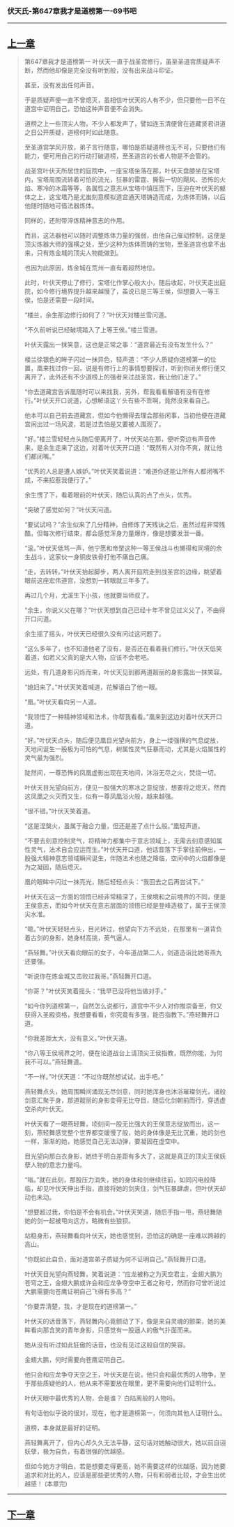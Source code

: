 ### 伏天氏-第647章我才是道榜第一-69书吧

--------
[上一章](./167a1bf8bfeaf40ad6b128c1490ba450.md)
--------


>
>
>
>第647章我才是道榜第一
>叶伏天一直于战圣宫修行，虽至圣道宫质疑声不断，然而他却像是完全没有听到般，没有出来战斗印证。
>
>甚至，没有发出任何声音。
>
>于是质疑声便一直不曾熄灭，虽相信叶伏天的人有不少，但只要他一日不在道宫中证明自己，恐怕这种声音便不会消失。
>
>道榜之上一些顶尖人物，不少人都发声了，譬如连玉清便曾在道藏贤君讲道之日公开质疑，道榜何时如此随意。
>
>至圣道宫学风开放，弟子言行随意，哪怕是质疑道榜也无不可，只要他们有能力，便可用自己的行动打破道榜，至圣道宫的长者人物是不会管的。
>
>战圣宫叶伏天所居住的庭院中，一座宝塔坐落在那，叶伏天盘膝坐在宝塔内，宝塔周围流转着可怕的流光，狂暴的雷霆、撕裂一切的飓风、恐怖的火焰、寒冷的冰霜等等，各属性之意志从宝塔中镇压而下，压迫在叶伏天的躯体之上，这宝塔乃是尤蚩刻意模拟道宫通天塔铸造而成，为炼体而铸，以后他随时随地可借法器炼体。
>
>同样的，还附带淬炼精神意志的作用。
>
>而且，这法器他可以随时调整炼体力量的强弱，由他自己催动控制，这便是顶尖炼器大师的强横之处，至少这种为炼体而铸的宝物，至圣道宫也拿不出来，只有炼金城的顶尖人物能做到。
>
>也因为此原因，炼金城在荒州一直有着超然地位。
>
>此时，叶伏天停止了修行，宝塔化作掌心般大小，随后收起，叶伏天走出庭院，如今修行境界提升越来越慢了，虽说已是三等王侯，但想要入一等王侯，怕是还需要一段时间。
>
>“楼兰，余生那边修行如何了？”叶伏天对楼兰雪问道。
>
>“不久前听说已经破境踏入了上等王侯。”楼兰雪道。
>
>叶伏天露出一抹笑意，这也是正常之事：“道宫最近有没有发生什么？”
>
>楼兰徐银色的眸子闪过一抹异色，轻声道：“不少人质疑你道榜第一的位置，凰来找过你一回，说是有修行上的事情想要探讨，听到你闭关修行便又离开了，此外还有不少道榜上的强者来过战圣宫，我让他们走了。”
>
>“你去道藏宫告诉凰随时可以来找我，另外，帮我看看解语有没有在修行。”叶伏天开口说道，心想解语这丫头有些不乖啊，竟然没来看自己。
>
>他本可以自己前去道藏宫，但如今他懒得去理会那些闲事，当初他便在道藏宫闹出过一场风波，若是过去怕是又要被人围观了。
>
>“好。”楼兰雪轻轻点头随后便离开了，叶伏天站在那，便听旁边有声音传来，是余生走来了这边，对着叶伏天开口道：“既然有人对你不爽，就让他们都闭嘴。”
>
>“优秀的人总是遭人嫉妒。”叶伏天笑着说道：“难道你还能让所有人都闭嘴不成，不来招惹我便行了。”
>
>余生愣了下，看着眼前的叶伏天，随后认真的点了点头，优秀。
>
>“突破了感觉如何？”叶伏天问道。
>
>“要试试吗？”余生似来了几分精神，自修炼了天残诀之后，虽然过程非常残酷，但每次修行结束，都会感觉浑身力量爆炸，像是想要发泄一番。
>
>“滚。”叶伏天低骂一声，他宁愿和帝罡这种一等王侯战斗也懒得和同境的余生战斗，这家伙一身铜皮铁骨打他不痛自己痛。
>
>“走，去转转。”叶伏天抬起脚步，两人离开庭院走到战圣宫的边缘，眺望着眼前这座宏伟道宫，没想到一转眼就三年多了。
>
>再过几个月，尤溪生下小孩，他就要当师叔了。
>
>“余生，你说义父在哪？”叶伏天想到自己已经十年不曾见过义父了，不由得开口问道。
>
>余生摇了摇头，叶伏天已经很久没有问过这问题了。
>
>“这么多年了，也不知道他老了没有，是否还在看着我们修行。”叶伏天低笑着道，如若义父真的是大人物，应该不会老吧。
>
>远处，有几道身影闪烁而来，叶伏天见到那两道靓丽的身影露出一抹笑容。
>
>“媳妇来了。”叶伏天笑着喊道，花解语白了他一眼。
>
>“凰。”叶伏天看向另一人道。
>
>“我领悟了一种精神领域和法术，你帮我看看。”凰来到这边对着叶伏天开口道。
>
>“好。”叶伏天点头，随后便见凰目光望向前方，身上一缕强横的气息绽放，天地间诞生一股极为可怕的气息，树属性灵气狂暴而动，尤其是火焰属性的灵气最为强烈。
>
>陡然间，一尊恐怖的凤凰虚影出现在天地间，沐浴无尽之火，焚烧一切。
>
>叶伏天目光望向前方，便见一股强大的寒冰之意绽放，想要将之熄灭，然而这凤凰之火灭而又生，似有一尊凤凰浴火般，越来越强。
>
>“很不错。”叶伏天笑着道。
>
>“这是涅槃火，虽属于融合力量，但还是差了点什么般。”凰轻声道。
>
>“不要去刻意控制灵气，将精神力都集中于意志领域上，无需去刻意感知属性灵气，法术自会应运而生。”叶伏天开口道，他话音落下手掌往前伸出，一股强大精神意志领域瞬间诞生，伴随法术也随之降临，空间中的火焰都像是为之凝固，随后熄灭。
>
>凰的眼眸中闪过一抹亮光，随后轻轻点头：“我回去之后再尝试下。”
>
>叶伏天在这一方面的领悟已经非常精深了，王侯境和之前境界的不同，便是王侯意志，而如今叶伏天在意志层面的领悟已经是登峰造极了，属于王侯顶尖水准。
>
>“嗯。”叶伏天轻轻点头，目光转过，他望向下方不远处，在那里有一道背负着古剑的身影，她身材高挑，英气逼人。
>
>“燕轻舞。”叶伏天看向眼前的女子，今年道战第二人，剑道造诣比她哥燕九还要强。
>
>“听说你在炼金城又击败过我哥。”燕轻舞开口道。
>
>“你哥？”叶伏天笑着摇头：“我早已没将他当做对手。”
>
>“如今你列道榜第一，自然怎么说都行，道宫中不少人对你推崇备至，你又获得入圣殿资格，我想要看看，你究竟有多强，能否指教下。”燕轻舞开口道。
>
>“你我差距太大，没有意义。”叶伏天道。
>
>“你八等王侯境界之时，便在论道战台上请顶尖王侯指教，既然你能，为何我不可以。”燕轻舞道。
>
>“不一样。”叶伏天道：“不过你既然想试试，出手吧。”
>
>燕轻舞点头，她周围瞬间涌现无尽剑意，同时她浑身也沐浴璀璨剑光，诸般剑意汇聚于身，那道靓丽的身影变得无比夺目，随后化剑朝前而行，穿透虚空杀向叶伏天。
>
>叶伏天看了一眼燕轻舞，顷刻间一股无比强大的王侯意志绽放而出，这一刻，燕轻舞感觉整个世界都变缓慢了般，她的身体像是无比沉重，她的剑也一样，渐渐的她，她感觉自己无法动弹，要凝固在虚空中。
>
>目光望向那白衣身影，她终于明白差距有多大了，这就是真正的顶尖王侯妖孽人物的意志力量吗。
>
>“嗡。”就在此刻，那股压力消失，她的身体和剑继续往前，如同闪电般降临，却见叶伏天伸出手指，直接将她的剑夹住，剑气狂暴肆虐，但叶伏天却动也未动。
>
>“想要超过我，你怕是不会有机会。”叶伏天笑道，随后手指一甩，燕轻舞随她的剑一起被甩向远方，略微有些狼狈。
>
>站稳身形，燕轻舞看向叶伏天，她也感觉到，恐怕这的确是一座难以跨越的高山。
>
>“你既如此自负，面对道宫弟子质疑为何不证明自己。”燕轻舞开口道。
>
>叶伏天目光望向燕轻舞，笑着说道：“应龙被称之为天空君主，金翅大鹏为苍穹之王，金翅大鹏或许会和应龙争夺空中王者之称号，然而你可曾听说过大鹏需要向苍鹰证明自己飞得有多高？”
>
>“你要弄清楚，我，才是现在的道榜第一。”
>
>叶伏天的话音落下，燕轻舞内心竟颤动了下，像是来自灵魂的颤栗，她的美眸看向那含笑的青年身影，只感觉有一股逼人的傲气扑面而来。
>
>她从没有听过如此狂傲的话音，也没有见过这般自信的笑容。
>
>金翅大鹏，何时需要向苍鹰证明自己。
>
>他只会和应龙争夺天空之王，叶伏天是在说，他只会和最优秀的人物争，至于那些质疑他的人，他从来不需要放在眼里，更不需要向他们证明什么。
>
>叶伏天眼中最优秀的人物，会是谁？
>白陆离般的人物吗。
>
>有句话他似乎说的很对，现在，他才是道榜第一，何须向其他人证明什么。
>
>道榜，本身就是最好的证明。
>
>燕轻舞离开了，但内心却久久无法平静，这句话对她触动很大，她以前自诩妖孽，极为自负，有着很强的优越感。
>
>但如今她方才明白，若是想要走得更高，她不需要这样的优越感，因为她要追求和对比的人，应该是那些更优秀的人物，只有和弱者比较，才会生出优越感！
>(本章完)
>
>

--------
[下一章](./1fd54a050f37af8c4ba7f9e5cb8d72f3.md)
--------
